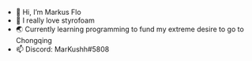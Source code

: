 - 👋 Hi, I’m Markus Flo
- 👀 I really love styrofoam
- 🌏 Currently learning programming to fund my extreme desire to go to Chongqing
- 📫 Discord: MarKushh#5808

<!---
MarkushFlo/MarkushFlo is a ✨ special ✨ repository because its `README.md` (this file) appears on your GitHub profile.
You can click the Preview link to take a look at your changes.
--->
